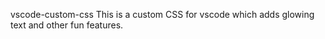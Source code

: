 vscode-custom-css
This is a custom CSS for vscode which adds glowing text and other fun features.

    
